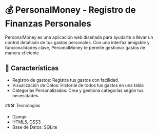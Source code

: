 # 💰 PersonalMoney - Registro de Finanzas Personales
PersonalMoney es una aplicación web diseñada para ayudarte a llevar un control detallado de tus gastos personales. Con una interfaz amigable y funcionalidades clave, PersonalMoney te permite gestionar  gastos de manera eficiente

## 🚀 Características
- Registro de gastos: Registra tus gastos con facilidad.
- Visualización de Datos: Historial de todos tus gastos en una tabla
- Categorías Personalizadas: Crea y gestiona categorías según tus necesidades.

##🛠️ Tecnologías
- Django
- HTML5, CSS3
- Base de Datos: SQLite 
